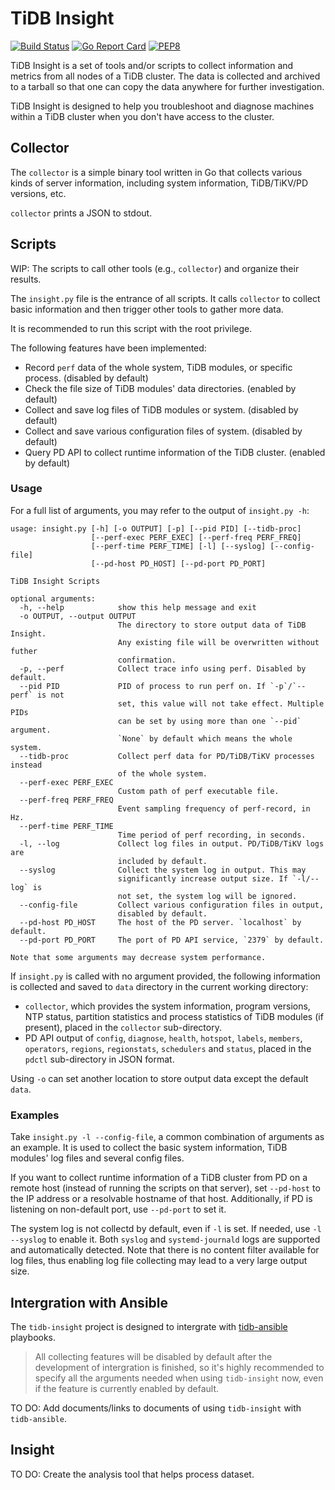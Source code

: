 # TiDB Insight

[![Build Status](https://travis-ci.org/AstroProfundis/tidb-insight.svg?branch=raw)](https://travis-ci.org/AstroProfundis/tidb-insight)
[![Go Report Card](https://goreportcard.com/badge/github.com/AstroProfundis/tidb-insight)](https://goreportcard.com/report/github.com/AstroProfundis/tidb-insight)
[![PEP8](https://img.shields.io/badge/code%20style-pep8-blue.svg)](https://www.python.org/dev/peps/pep-0008/)

TiDB Insight is a set of tools and/or scripts to collect information and metrics from all nodes of a TiDB cluster. The data is collected and archived to a tarball so that one can copy the data anywhere for further investigation.

TiDB Insight is designed to help you troubleshoot and diagnose machines within a TiDB cluster when you don't have access to the cluster.

## Collector

The `collector` is a simple binary tool written in Go that collects various kinds of server information, including system information, TiDB/TiKV/PD versions, etc.

`collector` prints a JSON to stdout.

## Scripts

WIP: The scripts to call other tools (e.g., `collector`) and organize their results.

The `insight.py` file is the entrance of all scripts. It calls `collector` to collect basic information and then trigger other tools to gather more data.

It is recommended to run this script with the root privilege.

The following features have been implemented:

 - Record `perf` data of the whole system, TiDB modules, or specific process. (disabled by default)
 - Check the file size of TiDB modules' data directories. (enabled by default)
 - Collect and save log files of TiDB modules or system. (disabled by default)
 - Collect and save various configuration files of system. (disabled by default)
 - Query PD API to collect runtime information of the TiDB cluster. (enabled by default)

### Usage

For a full list of arguments, you may refer to the output of `insight.py -h`:

```
usage: insight.py [-h] [-o OUTPUT] [-p] [--pid PID] [--tidb-proc]
                  [--perf-exec PERF_EXEC] [--perf-freq PERF_FREQ]
                  [--perf-time PERF_TIME] [-l] [--syslog] [--config-file]
                  [--pd-host PD_HOST] [--pd-port PD_PORT]

TiDB Insight Scripts

optional arguments:
  -h, --help            show this help message and exit
  -o OUTPUT, --output OUTPUT
                        The directory to store output data of TiDB Insight.
                        Any existing file will be overwritten without futher
                        confirmation.
  -p, --perf            Collect trace info using perf. Disabled by default.
  --pid PID             PID of process to run perf on. If `-p`/`--perf` is not
                        set, this value will not take effect. Multiple PIDs
                        can be set by using more than one `--pid` argument.
                        `None` by default which means the whole system.
  --tidb-proc           Collect perf data for PD/TiDB/TiKV processes instead
                        of the whole system.
  --perf-exec PERF_EXEC
                        Custom path of perf executable file.
  --perf-freq PERF_FREQ
                        Event sampling frequency of perf-record, in Hz.
  --perf-time PERF_TIME
                        Time period of perf recording, in seconds.
  -l, --log             Collect log files in output. PD/TiDB/TiKV logs are
                        included by default.
  --syslog              Collect the system log in output. This may
                        significantly increase output size. If `-l/--log` is
                        not set, the system log will be ignored.
  --config-file         Collect various configuration files in output,
                        disabled by default.
  --pd-host PD_HOST     The host of the PD server. `localhost` by default.
  --pd-port PD_PORT     The port of PD API service, `2379` by default.

Note that some arguments may decrease system performance.
```

If `insight.py` is called with no argument provided, the following information is collected and saved to `data` directory in the current working directory:

 - `collector`, which provides the system information, program versions, NTP status, partition statistics and process statistics of TiDB modules (if present), placed in the `collector` sub-directory.
 - PD API output of `config`, `diagnose`, `health`, `hotspot`, `labels`, `members`, `operators`, `regions`, `regionstats`, `schedulers` and `status`, placed in the `pdctl` sub-directory in JSON format.

Using `-o` can set another location to store output data except the default `data`.

### Examples

Take `insight.py -l --config-file`, a common combination of arguments as an example. It is used to collect the basic system information, TiDB modules' log files and several config files.

If you want to collect runtime information of a TiDB cluster from PD on a remote host (instead of running the scripts on that server), set `--pd-host` to the IP address or a resolvable hostname of that host. Additionally, if PD is listening on non-default port, use `--pd-port` to set it.

The system log is not collectd by default, even if `-l` is set. If needed, use `-l --syslog` to enable it. Both `syslog` and `systemd-journald` logs are supported and automatically detected. Note that there is no content filter available for log files, thus enabling log file collecting may lead to a very large output size.

## Intergration with Ansible

The `tidb-insight` project is designed to intergrate with [tidb-ansible](https://github.com/pingcap/tidb-ansible) playbooks.

> All collecting features will be disabled by default after the development of intergration is finished, so it's highly recommended to specify all the arguments needed when using `tidb-insight` now, even if the feature is currently enabled by default.

TO DO: Add documents/links to documents of using `tidb-insight` with `tidb-ansible`.

## Insight

TO DO: Create the analysis tool that helps process dataset.
